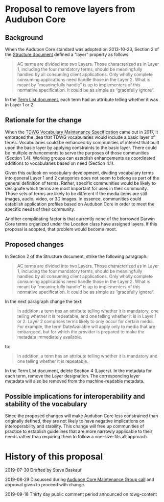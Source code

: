 # Proposal to remove layers from Audubon Core

## Background

When the Audubon Core standard was adopted on 2013-10-23, Section 2 of the [Structure document](https://tdwg.github.io/ac/structure/) defined a "layer" property as follows:

> AC terms are divided into two Layers. Those characterized as in Layer 1, including the four mandatory terms, should be meaningfully handled by all consuming client applications. Only wholly complete consuming applications need handle those in the Layer 2. What is meant by “meaningfully handle” is up to implementers of this normative specification. It could be as simple as “gracefully ignore”.

In the [Term List document](https://tdwg.github.io/ac/termlist/), each term had an attribute telling whether it was in Layer 1 or 2.

## Rationale for the change

When the [TDWG Vocabulary Maintenance Specification](https://github.com/tdwg/vocab/blob/master/vms/maintenance-specification.md) came out in 2017, it embraced the idea that TDWG vocabularies would include a basic layer of terms.  Vocabularies could be enhanced by communities of interest that built upon the basic layer by applying constraints to the basic layer.  There could be multiple enhancements to serve the purposes of those communities (Section 1.4).  Working groups can establish enhancements as coordinated additions to vocabularies based on need (Section 4.1).  

Given this outlook on vocabulary development, dividing vocabulary terms into general Layer 1 and 2 categories does not seem to belong as part of the general definition of terms.  Rather, specific communities would be likely to designate which terms are most important for uses in their community.  Those sets of terms are likely to be different if the media items are still images, audio, video, or 3D images.  In essence, communities could establish application profiles based on Audubon Core in order to meet the specific needs of their community.

Another complicating factor is that currently none of the borrowed Darwin Core terms organized under the Location class have assigned layers.  If this proposal is adopted, that problem would become moot.

## Proposed changes

In Section 2 of the Structure document, strike the following paragraph:

> AC terms are divided into two Layers. Those characterized as in Layer 1, including the four mandatory terms, should be meaningfully handled by all consuming client applications. Only wholly complete consuming applications need handle those in the Layer 2. What is meant by “meaningfully handle” is up to implementers of this normative specification. It could be as simple as “gracefully ignore”.

In the next paragraph change the text:

> In addition, a term has an attribute telling whether it is mandatory, one telling whether it is repeatable, and one telling whether it is in Layer 1 or 2. Layer 2 comprises terms likely to only occur for certain media. For example, the term DateAvailable will apply only to media that are embargoed, but for which the provider is prepared to make the metadata immediately available.

to:

> In addition, a term has an attribute telling whether it is mandatory and one telling whether it is repeatable.

In the Term List document, delete Section 4 (Layers).  In the metadata for each term, remove the Layer designation.  The corresponding layer metadata will also be removed from the machine-readable metadata.

## Possible implications for interoperability and stability of the vocabulary

Since the proposed changes will make Audubon Core less constrained than originally defined, they are not likely to have negative implications on interoperability and stability.  This change will free up communities of practice to establish guidelines that are more narrowly applicable to their needs rather than requiring them to follow a one-size-fits all approach.

# History of this proposal

2019-07-30 Drafted by Steve Baskauf

2019-08-29 Discussed during [Audubon Core Maintenance Group call](https://github.com/tdwg/ac/blob/master/historical/2019-08-29-meeting-notes.pdf) and approval given to proceed with change.

2019-09-18 Thirty day public comment period announced on tdwg-content
